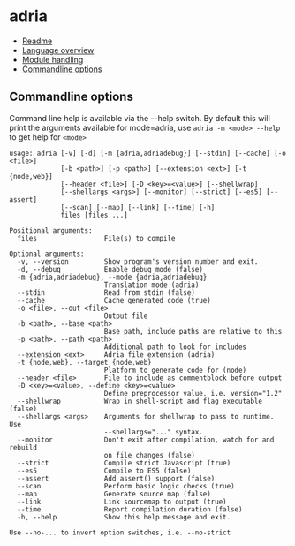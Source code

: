 adria
=====

- <a href="//github.com/sinesc/adria/blob/master/README.md">Readme</a>
- <a href="//github.com/sinesc/adria/blob/master/doc/overview.md">Language overview</a>
- <a href="//github.com/sinesc/adria/blob/master/doc/modules.md">Module handling</a>
- <a href="//github.com/sinesc/adria/blob/master/doc/commandline.md">Commandline options</a>

Commandline options
-------------------

Command line help is available via the --help switch. By default this will print the arguments available for mode=adria, use `adria -m <mode> --help` to get
help for `<mode>`

```
usage: adria [-v] [-d] [-m {adria,adriadebug}] [--stdin] [--cache] [-o <file>]
             [-b <path>] [-p <path>] [--extension <ext>] [-t {node,web}]
             [--header <file>] [-D <key>=<value>] [--shellwrap]
             [--shellargs <args>] [--monitor] [--strict] [--es5] [--assert]
             [--scan] [--map] [--link] [--time] [-h]
             files [files ...]

Positional arguments:
  files                 File(s) to compile

Optional arguments:
  -v, --version         Show program's version number and exit.
  -d, --debug           Enable debug mode (false)
  -m {adria,adriadebug}, --mode {adria,adriadebug}
                        Translation mode (adria)
  --stdin               Read from stdin (false)
  --cache               Cache generated code (true)
  -o <file>, --out <file>
                        Output file
  -b <path>, --base <path>
                        Base path, include paths are relative to this
  -p <path>, --path <path>
                        Additional path to look for includes
  --extension <ext>     Adria file extension (adria)
  -t {node,web}, --target {node,web}
                        Platform to generate code for (node)
  --header <file>       File to include as commentblock before output
  -D <key>=<value>, --define <key>=<value>
                        Define preprocessor value, i.e. version="1.2"
  --shellwrap           Wrap in shell-script and flag executable (false)
  --shellargs <args>    Arguments for shellwrap to pass to runtime. Use
                        --shellargs="..." syntax.
  --monitor             Don't exit after compilation, watch for and rebuild
                        on file changes (false)
  --strict              Compile strict Javascript (true)
  --es5                 Compile to ES5 (false)
  --assert              Add assert() support (false)
  --scan                Perform basic logic checks (true)
  --map                 Generate source map (false)
  --link                Link sourcemap to output (true)
  --time                Report compilation duration (false)
  -h, --help            Show this help message and exit.

Use --no-... to invert option switches, i.e. --no-strict
```
